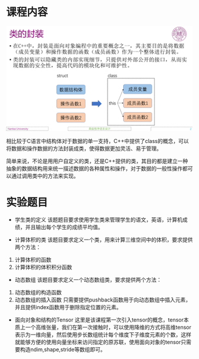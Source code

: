 
# 课程内容

![alt text](../images/数据封装.png)


相比较于C语言中结构体对于数据的单一支持，C++中提供了class的概念，可以将数据和操作数据的方法封装成类，使得数据更加灵活、易于管理。

简单来说，不论是用用户自定义的类，还是C++提供的类，其目的都是建立一种抽象的数据结构用来统一描述数据的各种属性和操作，对于数据的一般性操作都可以通过调用类中的方法来实现。

# 实验题目

* 学生类的定义
该题题目要求使用学生类来管理学生的语文，英语，计算机成绩，并且输出每个学生的成绩平均值。

* 计算体积的类
该题目要求定义一个类，用来计算三维空间中的体积，要求提供两个方法：
1. 计算体积的函数
2. 计算体积的体积积分函数

* 动态数组
该题目要求定义一个动态数组类，要求提供两个方法：
1. 动态数组的构造函数
2. 动态数组的插入函数
只需要提供pushback函数用于向动态数组中插入元素，并且提供index函数用于删除指定位置的元素。

* 面向对象和结构的Tensor
 这里是该课程第一次引入tensor的概念，tensor本质上一个高维张量，我们在第一次接触时，可以使用降维的方式将高维tensor表示为一维向量，然后使用步长数组统计每个维度下子维度元素的个数，这样就能够方便的使用向量坐标来访问指定的原苏联，使用面向对象的tensor只需要构造ndim,shape,stride等数组即可。